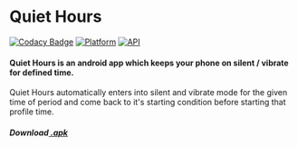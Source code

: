 # Quiet Hours
[![Codacy Badge](https://api.codacy.com/project/badge/Grade/ed4f1f295c5a4e8c86ba4db14f8a9ba8)](https://app.codacy.com/app/rob729/Quiet_Hours?utm_source=github.com&utm_medium=referral&utm_content=rob729/Quiet_Hours&utm_campaign=Badge_Grade_Dashboard)
[![Platform](https://img.shields.io/badge/platform-android-blue.svg)](http://developer.android.com/index.html)
[![API](https://img.shields.io/badge/API-19%2B-blue.svg?style=flat)](https://android-arsenal.com/api?level=19)
#### Quiet Hours is an android app which keeps your phone on silent / vibrate for defined time.

Quiet Hours automatically enters into silent and vibrate mode for the given time of period and come 
back to it's starting condition before starting that profile time.

##### Download[ .apk](https://drive.google.com/file/d/1fOy9uQ21IeB5zrexxeNjXatM4gUmhJeI/view?usp=sharing)
